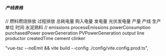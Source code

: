 ##### 产线表格
//   燃料燃烧排放 过程排放          总耗电量          购入电量        发电量            光伏发电量             产量   产线 生产单位   时间         水泥熟料
//   emissions   processEmissions powerConsumption purchasedPower  powerGeneration  PVPowerGeneration     output line productor createdTime  cement clinker

"vue-tsc --noEmit && vite build --config ./config/vite.config.prod.ts",


